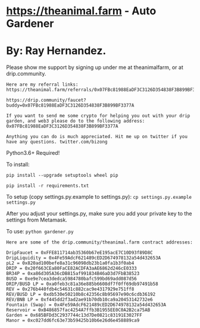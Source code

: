 # https://theanimal.farm - Auto Gardener

# By: Ray Hernandez.

Please show me support by signing up under me at theanimalfarm, or at drip.community.

```
Here are my referral links:
https://theanimal.farm/referrals/0x07FBc81988EaDF3C3126D354838F3B899BF3377A

https://drip.community/faucet?buddy=0x07FBc81988EaDF3C3126D354838F3B899BF3377A

If you want to send me some crypto for helping you out with your drip garden, and web3 please do to the following address:
0x07FBc81988EaDF3C3126D354838F3B899BF3377A

Anything you can do is much appreciated. Hit me up on twitter if you have any questions. twitter.com/bizong

```

Python3.6+ Required!

To install:

`pip install --upgrade setuptools wheel pip`

`pip install -r requirements.txt`

To setup (copy settings.py.example to settings.py):
`cp settings.py.example settings.py`

After you adjust your settings.py, make sure you add your private key to the settings from Metamask.

To use:
`python gardener.py`

```
Here are some of the drip.community/theanimal.farm contract addresses:

DripFaucet = 0xFFE811714ab35360b67eE195acE7C10D93f89D8C
DripLiquidity = 0x4Fe59AdcF621489cED2D674978132a54d432653A
pL2 = 0x820ad100befe8a31c96098db23b1a0fa1b3f0ab4
DRIP = 0x20f663CEa80FaCE82ACDFA3aAE6862d246cE0333
BR34P = 0xa86d305A36cDB815af991834B46aD3d7FbB38523
BUSD = 0xe9e7cea3dedca5984780bafc599bd69add087d56
DRIP/BUSD LP = 0xa0feb3c81a36e885b6608df7f0ff69db97491b58
REV = 0x276b440fdb4c54631c882cac9e4317929e751ff8
REV/BUSD LP = 0xdb530e50210b8c42356c8b95697e90c6cdb36192
REV/BNB LP = 0xf445dd2f3ad2ae91b70db10ca9a20453142732e6
Fountain (Swap) = 0x4Fe59AdcF621489cED2D674978132a54d432653A
Reservoir = 0xB486857fac4254A7ffb3B1955EE0C0A2B2ca75AB
Garden = 0x685BFDd3C2937744c13d7De0821c83191E3027FF
Manor = 0xc027dd6fc63e73b59425b10b6e26d6e458889ca9
```
